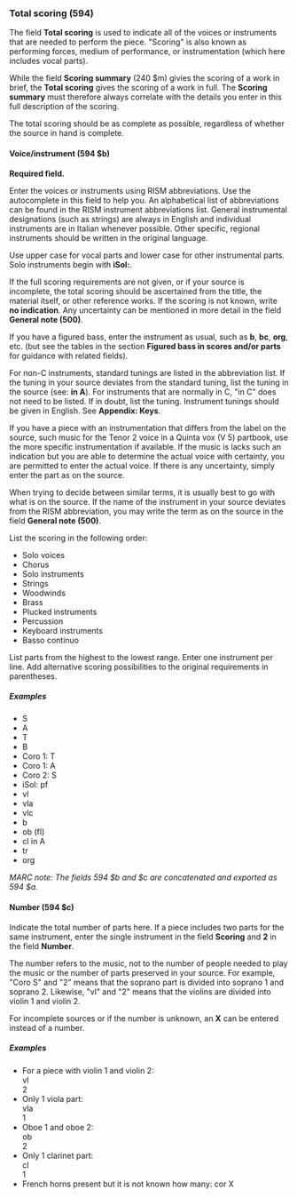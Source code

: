 ### Total scoring (594)

The field **Total scoring** is used to indicate all of the voices or instruments that are needed to perform the piece. "Scoring" is also known as performing forces, medium of performance, or instrumentation (which here includes vocal parts).

While the field **Scoring summary** (240 $m) givies the scoring of a work in brief, the **Total scoring** gives the scoring of a work in full. The **Scoring summary** must
therefore always correlate with the details you enter in this full description of the scoring.

The total scoring should be as complete as possible, regardless of whether the source in hand is complete.  

#### Voice/instrument (594 $b)

**Required field.**

Enter the voices or instruments using RISM abbreviations. Use the autocomplete in this field to help you. An alphabetical list of abbreviations can be found in the RISM
instrument abbreviations list. General instrumental designations (such as strings) are always in English and individual
instruments are in Italian whenever possible. Other specific, regional instruments should be written in the original
language.  

Use upper case for vocal parts and lower case for other instrumental parts. Solo instruments begin with **iSol:**.

If the full scoring requirements are not given, or if your source is incomplete, the total scoring should be ascertained from the title, the material itself, or other reference works. If
the scoring is not known, write **no indication**. Any uncertainty can be mentioned in more detail in the field **General note (500)**.

If you have a figured bass, enter the instrument as usual, such as **b**, **bc**, **org**, etc. (but see the tables
in the section **Figured bass in scores and/or parts** for guidance with related fields).

For non-C instruments, standard tunings are listed in the abbreviation list. If the tuning in your source deviates from
the standard tuning, list the tuning in the source (see: **in A**). For instruments that are normally in C, "in
C" does not need to be listed. If in doubt, list the tuning. Instrument tunings should be given in English. See **Appendix: Keys**.  

If you have a piece with an instrumentation that differs from the label on the source, such music for the Tenor 2 voice in a Quinta vox (V 5) partbook, use the more specific instrumentation if available. If the music is lacks such an indication but you are able to determine the actual voice with certainty, you are permitted to enter the actual voice. If there is any uncertainty, simply enter the part as on the source.

When trying to decide between similar terms, it is usually best to go with what is on the source. If the name of the
instrument in your source deviates from the RISM abbreviation, you may write the term as on the source in the field **General note (500)**.

List the scoring in the following order:

- Solo voices
- Chorus
- Solo instruments
- Strings
- Woodwinds
- Brass
- Plucked instruments
- Percussion
- Keyboard instruments
- Basso continuo

List parts from the highest to the lowest range. Enter one instrument per line. Add alternative scoring possibilities to
the original requirements in parentheses.

##### Examples

- S
- A
- T
- B
- Coro 1: T
- Coro 1: A
- Coro 2: S
- iSol: pf
- vl
- vla
- vlc
- b
- ob (fl)
- cl in A
- tr
- org

_MARC note: The fields 594 $b and $c are concatenated and exported as 594 $a._

#### Number (594 $c)

Indicate the total number of parts here. If a piece includes two parts for the same instrument, enter the single
instrument in the field **Scoring** and **2** in the field **Number**.

The number refers to the music, not to the number of people needed to play the music or the number of parts preserved in your source. For example, "Coro S" and "2" means that the soprano part is divided into soprano 1 and soprano 2.  Likewise, "vl" and "2" means that the violins are divided into violin 1 and violin 2.

For incomplete sources or if the number is unknown, an **X** can be entered instead of a number.   

##### Examples

- For a piece with violin 1 and violin 2:  
  vl  
  2
- Only 1 viola part:  
  vla  
  1
- Oboe 1 and oboe 2:  
  ob  
  2
- Only 1 clarinet part:  
  cl  
  1
- French horns present but it is not known how many:
  cor
  X  

